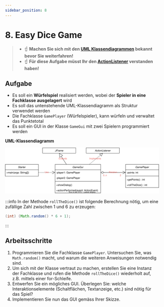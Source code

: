 ```yaml
---
sidebar_position: 8
---
```


# 8. Easy Dice Game

> - :point_up: **Machen Sie sich mit den [UML Klassendiagrammen](../uml.md) bekannt bevor Sie weiterfahren!**
> - :point_up: **Für diese Aufgabe müsst Ihr den [ActionListener](../konzepte/actionlistener) verstanden haben!**

## Aufgabe

- Es soll ein **Würfelspiel** realisiert werden, wobei der **Spieler in eine Fachklasse ausgelagert** wird
- Es soll das untenstehende UML-Klassendiagramm als Struktur verwendet werden
- Die Fachklasse `GamePlayer` (Würfelspieler), kann würfeln und verwaltet das Punktetotal
- Es soll ein GUI in der Klasse `GameGui` mit zwei Spielern programmiert werden

**UML-Klassendiagramm**

![](../img/dice-game-uml.drawio.svg)

:::info
In der Methode `rollTheDice()` ist folgende Berechnung nötig, um eine zufällige Zahl zwischen 1 und 6 zu erzeugen:

```java title="Zufallszahl zwischen 1 und 6"
(int) (Math.random() * 6 + 1);
```
:::

## Arbeitsschritte

1. Programmieren Sie die Fachklasse `GamePlayer`. Untersuchen Sie, was `Math.random()` macht, und warum die weiteren Anweisungen notwendig sind.
1. Um sich mit der Klasse vertraut zu machen, erstellen Sie eine Instanz der Fachklasse und rufen die Methode `rollTheDice()` wiederholt auf, z.B. mittels einer for-Schleife. 
1. Entwerfen Sie ein mögliches GUI. Überlegen Sie: welche Interaktionselemente (Schaltflächen, Textanzeige, etc.) sind nötig für das Spiel?
1. Implementieren Sie nun das GUI gemäss Ihrer Skizze.
